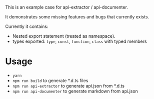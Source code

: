 This is an example case for api-extractor / api-documenter.

It demonstrates some missing features and bugs that currently exists.

Currently it contains:

- Nested export statement (treated as namespace).
- types exported: `type`, `const`, `function`, `class` with typed members

# Usage

- `yarn`
- `npm run build` to generate *.d.ts files
- `npm run api-extractor` to generate api.json from *.d.ts
- `npm run api-documenter` to generate markdown from api.json
